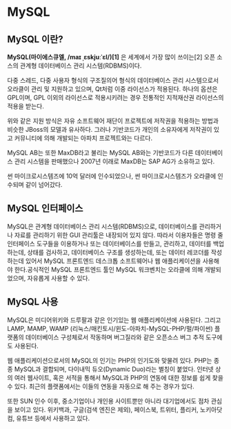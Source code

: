 # MySQL

## MySQL 이란?

**MySQL(마이에스큐엘, /maɪ ˌɛskjuːˈɛl/)[1]** 은 세계에서 가장 많이 쓰이는[2] 오픈 소스의 관계형 데이터베이스 관리 시스템(RDBMS)이다.

다중 스레드, 다중 사용자 형식의 구조질의어 형식의 데이터베이스 관리 시스템으로서 오라클이 관리 및 지원하고 있으며, Qt처럼 이중 라이선스가 적용된다. 하나의 옵션은 GPL이며, GPL 이외의 라이선스로 적용시키려는 경우 전통적인 지적재산권 라이선스의 적용을 받는다.

위와 같은 지원 방식은 자유 소프트웨어 재단이 프로젝트에 저작권을 적용하는 방법과 비슷한 JBoss의 모델과 유사하다. 그러나 기반코드가 개인의 소유자에게 저작권이 있고 커뮤니티에 의해 개발되는 아파치 프로젝트와는 다르다.

MySQL AB는 또한 MaxDB라고 불리는 MySQL AB와는 기반코드가 다른 데이터베이스 관리 시스템을 판매했으나 2007년 이래로 MaxDB는 SAP AG가 소유하고 있다.

썬 마이크로시스템즈에 10억 달러에 인수되었으나, 썬 마이크로시스템즈가 오라클에 인수되며 같이 넘어갔다.

## MySQL 인터페이스

MySQL은 관계형 데이터베이스 관리 시스템(RDBMS)으로, 데이터베이스를 관리하거나 자료를 관리하기 위한 GUI 관리툴은 내장되어 있지 않다. 따라서 이용자들은 명령 줄 인터페이스 도구들을 이용하거나 또는 데이터베이스를 만들고, 관리하고, 데이터를 백업하는데, 상태를 검사하고, 데이터베이스 구조를 생성하는데, 또는 데이터 레코더를 작성하는데 있어서 MySQL 프론트엔드 데스크톱 소프트웨어나 웹 애플리케이션을 사용해야 한다.공식적인 MySQL 프론트엔드 툴인 MySQL 워크벤치는 오라클에 의해 개발되었으며, 자유롭게 사용할 수 있다.

## MySQL 사용

MySQL은 미디어위키와 드루팔과 같은 인기있는 웹 애플리케이션에 사용된다. 그리고 LAMP, MAMP, WAMP (리눅스/매킨토시/윈도-아파치-MySQL-PHP/펄/파이썬) 플랫폼의 데이터베이스 구성체로서 작동하며 버그질라와 같은 오픈소스 버그 추적 도구에도 사용된다.

웹 애플리케이션으로서의 MySQL의 인기는 PHP의 인기도와 맞물려 있다. PHP는 종종 MySQL과 결합되며, 다이내믹 듀오(Dynamic Duo)라는 별칭이 붙었다. 인터넷 상의 여러 웹사이트, 혹은 서적을 통해서 MySQL과 PHP의 연동에 대한 정보를 쉽게 찾을 수 있다. 최근의 플랫폼에서는 이들의 연동을 자동으로 해 주는 경우가 있다.

또한 SUN 인수 이후, 중소기업이나 개인용 사이트뿐만 아니라 대기업에서도 점차 관심을 보이고 있다. 위키백과, 구글(검색 엔진은 제외), 페이스북, 트위터, 플리커, 노키아닷컴, 유튜브 등에서 사용하고 있다.


